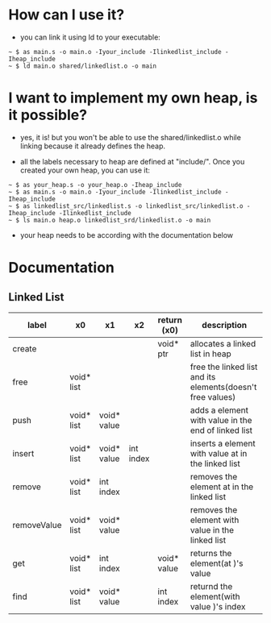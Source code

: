# How can I use it?
* you can link it using ld to your executable:
```
~ $ as main.s -o main.o -Iyour_include -Ilinkedlist_include -Iheap_include
~ $ ld main.o shared/linkedlist.o -o main
```

# I want to implement my own heap, is it possible?
* yes, it is! but you won't be able to use the shared/linkedlist.o while linking because it already defines the heap.

* all the labels necessary to heap are defined at "include/". Once you created your own heap, you can use it:
```
~ $ as your_heap.s -o your_heap.o -Iheap_include
~ $ as main.s -o main.o -Iyour_include -Ilinkedlist_include -Iheap_include
~ $ as linkedlist_src/linkedlist.s -o linkedlist_src/linkedlist.o -Iheap_include -Ilinkedlist_include
~ $ ls main.o heap.o linkedlist_srd/linkedlist.o -o main
```

* your heap needs to be according with the documentation below

# Documentation
## Linked List
|    label    |     x0     |      x1     |     x2    | return (x0) |           description           |
| ----------- | ---------- | ----------- | --------- | -----------| ------------------------------- |
|    create   |            |             |           |  void* ptr  | allocates a linked list in heap |
|     free    | void* list |             |           |             | free the linked list <list> and its elements(doesn't free values) |
|     push    | void* list | void* value |           |             | adds a element with value <value> in the end of linked list <list> |
|    insert   | void* list | void* value | int index |             | inserts a element with value <value> at <index> in the linked list <list> |
|    remove   | void* list |  int index  |           |             | removes the element at <index> in the linked list <list> |
| removeValue | void* list | void* value |           |             | removes the element with value <value> in the linked list <list> |
|     get     | void* list |  int index  |           | void* value | returns the element(at <index>)'s value |
|     find    | void* list | void* value |           |  int index  | returnd the element(with value <value>)'s index |
